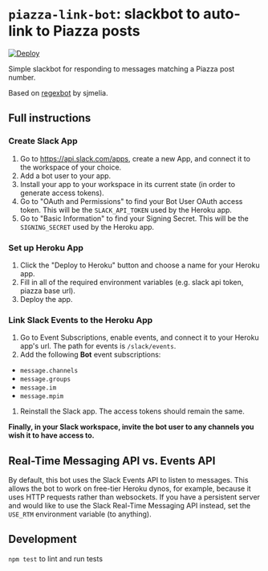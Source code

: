`piazza-link-bot`: slackbot to auto-link to Piazza posts
==============================================

[![Deploy](https://www.herokucdn.com/deploy/button.svg)](https://heroku.com/deploy)

Simple slackbot for responding to messages matching a Piazza post number.

Based on [regexbot](https://github.com/sjmelia/regexbot) by sjmelia.

Full instructions
-----

### Create Slack App

1. Go to https://api.slack.com/apps, create a new App, and connect it to the workspace of your choice.
1. Add a bot user to your app.
1. Install your app to your workspace in its current state (in order to generate access tokens).
1. Go to "OAuth and Permissions" to find your Bot User OAuth access token. This will be the `SLACK_API_TOKEN` used by the Heroku app.
1. Go to "Basic Information" to find your Signing Secret. This will be the `SIGNING_SECRET` used by the Heroku app.

### Set up Heroku App

1. Click the "Deploy to Heroku" button and choose a name for your Heroku app.
1. Fill in all of the required environment variables (e.g. slack api token, piazza base url).
1. Deploy the app.

### Link Slack Events to the Heroku App

1. Go to Event Subscriptions, enable events, and connect it to your Heroku app's url. The path for events is `/slack/events`.
1. Add the following **Bot** event subscriptions:
- `message.channels`
- `message.groups`
- `message.im`
- `message.mpim`
1. Reinstall the Slack app. The access tokens should remain the same.

**Finally, in your Slack workspace, invite the bot user to any channels you wish it to have access to.**


Real-Time Messaging API vs. Events API
--------------------------------------

By default, this bot uses the Slack Events API to listen to messages. This allows the bot to work on free-tier Heroku dynos, for example, because it uses HTTP requests rather than websockets. If you have a persistent server and would like to use the Slack Real-Time Messaging API instead, set the `USE_RTM` environment variable (to anything).

Development
-----------

`npm test` to lint and run tests
